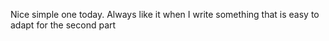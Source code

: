 Nice simple one today. Always like it when I write something that is easy to adapt for the second part
